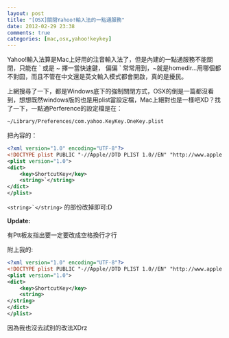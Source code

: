 ```yaml
---
layout: post
title: "[OSX]關閉Yahoo!輸入法的一點通服務"
date: 2012-02-29 23:38
comments: true
categories: [mac,osx,yahoo!keykey]
---
```

Yahoo!輸入法算是Mac上好用的注音輸入法了，但是內建的一點通服務不能關閉，只能在 \` 或是 ~ 擇一當快速鍵，
偏偏 \` 常常用到，~就是homedir…用哪個都不對囧，而且不管在中文還是英文輸入模式都會開啟，真的是擾民。

上網搜尋了一下，都是Windows底下的強制關閉方式，OSX的倒是一篇都沒看到，想想既然windows版的也是用plist當設定檔，Mac上絕對也是一樣吧XD？找了一下，一點通Perference的設定檔是在：

```bash
~/Library/Preferences/com.yahoo.KeyKey.OneKey.plist
```

把內容的：

```xml
<?xml version="1.0" encoding="UTF-8"?>
<!DOCTYPE plist PUBLIC "-//Apple//DTD PLIST 1.0//EN" "http://www.apple.com/DTDs/PropertyList-1.0.dtd">
<plist version="1.0">
<dict>
	<key>ShortcutKey</key>
	<string>`</string>
</dict>
</plist>
```

``<string>`</string>`` 的部份改掉即可:D


<!-- more -->

**Update:**

有Ptt板友指出要一定要改成空格換行才行

附上我的:

```xml
<?xml version="1.0" encoding="UTF-8"?>
<!DOCTYPE plist PUBLIC "-//Apple//DTD PLIST 1.0//EN" "http://www.apple.com/DTDs/PropertyList-1.0.dtd">
<plist version="1.0">
<dict>
	<key>ShortcutKey</key>
	<string>
</string>
</dict>
</plist>
```

因為我也沒去試別的改法XDrz